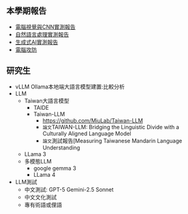 ## 本學期報告
- [電腦視覺與CNN實測報告](./報告1)
- [自然語言處理實測報告](./報告2)
- [生成式AI實測報告](./報告3)
- [電腦攻防](./報告4)

## 研究生
- vLLM Ollama本地端大語言模型建置:比較分析
- LLM
  - Taiwan大語言模型
    - TAIDE
    - Taiwan-LLM
      - https://github.com/MiuLab/Taiwan-LLM
      - `論文`TAIWAN-LLM: Bridging the Linguistic Divide with a Culturally Aligned Language Model
      - `論文`測試報告[Measuring Taiwanese Mandarin Language Understanding
  - LLama 3
  - 多模態LLM
    - google gemma 3
    - LLama 4
- LLM測試
  - 中文測試: GPT-5 Gemini-2.5 Sonnet
  - 中文文化測試
  - 專有術語或俚語

